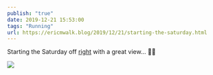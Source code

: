 ```yaml
---
publish: "true"
date: 2019-12-21 15:53:00
tags: "Running"
url: https://ericmwalk.blog/2019/12/21/starting-the-saturday.html
---
```


Starting the Saturday off [right](https://www.strava.com/activities/2946924982) with a great view... 🏃‍♂️


![](https://ericmwalk.blog/uploads/2022/8808b05324.jpg)